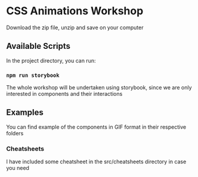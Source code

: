 # CSS Animations Workshop

Download the zip file, unzip and save on your computer

## Available Scripts

In the project directory, you can run:

### `npm run storybook`

The whole workshop will be undertaken using storybook, since we are only interested in components and their interactions

## Examples

You can find example of the components in GIF format in their respective folders

### Cheatsheets

I have included some cheatsheet in the src/cheatsheets directory in case you need
